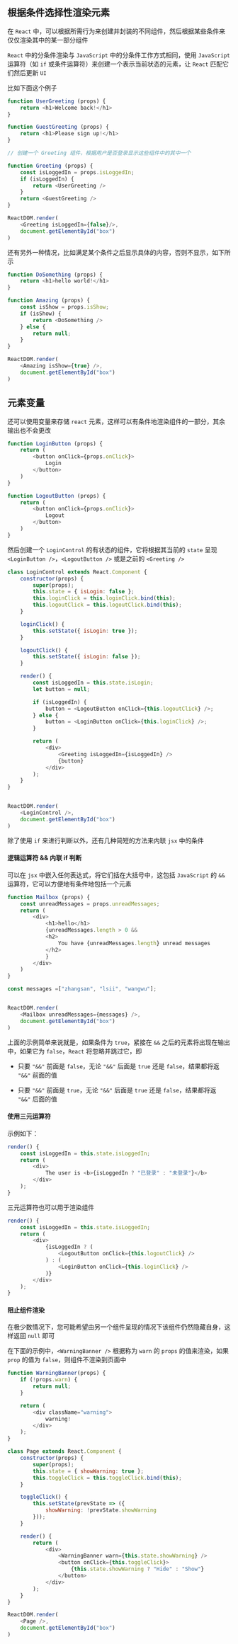 ## 根据条件选择性渲染元素

在 `React` 中，可以根据所需行为来创建并封装的不同组件，然后根据某些条件来仅仅渲染其中的某一部分组件

`React` 中的分条件渲染与 `JavaScript` 中的分条件工作方式相同，使用 `JavaScript` 运算符（如 `if` 或条件运算符）来创建一个表示当前状态的元素，让 `React` 匹配它们然后更新 `UI`

比如下面这个例子

```js
function UserGreeting (props) {
    return <h1>Welcome back!</h1>
}

function GuestGreeting (props) {
    return <h1>Please sign up!</h1>
}

// 创建一个 Greeting 组件，根据用户是否登录显示这些组件中的其中一个

function Greeting (props) {
    const isLoggedIn = props.isLoggedIn;
    if (isLoggedIn) {
        return <UserGreeting />
    }
    return <GuestGreeting />
}

ReactDOM.render(
    <Greeting isLoggedIn={false}/>,
    document.getElementById("box")
)
```

还有另外一种情况，比如满足某个条件之后显示具体的内容，否则不显示，如下所示

```js
function DoSomething (props) {
    return <h1>hello world!</h1>
}

function Amazing (props) {
    const isShow = props.isShow;
    if (isShow) {
        return <DoSomething />
    } else {
        return null;
    }
}

ReactDOM.render(
    <Amazing isShow={true} />,
    document.getElementById("box")
)
```


## 元素变量

还可以使用变量来存储 `react` 元素，这样可以有条件地渲染组件的一部分，其余输出也不会更改

```js
function LoginButton (props) {
    return (
        <button onClick={props.onClick}>
            Login
        </button>
    )
}

function LogoutButton (props) {
    return (
        <button onClick={props.onClick}>
            Logout
        </button>
    )
}
```

然后创建一个 `LoginControl` 的有状态的组件，它将根据其当前的 `state` 呈现 `<LoginButton />`，`<LogoutButton />` 或是之前的 `<Greeting />`

```js
class LoginControl extends React.Component {
    constructor(props) {
        super(props);
        this.state = { isLogin: false };
        this.loginClick = this.loginClick.bind(this);
        this.logoutClick = this.logoutClick.bind(this);
    }

    loginClick() {
        this.setState({ isLogin: true });
    }

    logoutClick() {
        this.setState({ isLogin: false });
    }

    render() {
        const isLoggedIn = this.state.isLogin;
        let button = null;

        if (isLoggedIn) {
            button = <LogoutButton onClick={this.logoutClick} />;
        } else {
            button = <LoginButton onClick={this.loginClick} />;
        }

        return (
            <div>
                <Greeting isLoggedIn={isLoggedIn} />
                {button}
            </div>
        );
    }
}


ReactDOM.render(
    <LoginControl />,
    document.getElementById("box")
)
```

除了使用 `if` 来进行判断以外，还有几种简短的方法来内联 `jsx` 中的条件

#### 逻辑运算符 && 内联 if 判断

可以在 `jsx` 中嵌入任何表达式，将它们括在大括号中，这包括 `JavaScript` 的 `&&` 运算符，它可以方便地有条件地包括一个元素

```js
function Mailbox (props) {
    const unreadMessages = props.unreadMessages;
    return (
        <div>
            <h1>hello</h1>
            {unreadMessages.length > 0 && 
            <h2>
                You have {unreadMessages.length} unread messages
            </h2>
            }
        </div>
    )
}

const messages =["zhangsan", "lsii", "wangwu"];


ReactDOM.render(
    <Mailbox unreadMessages={messages} />,
    document.getElementById("box")
)
```

上面的示例简单来说就是，如果条件为 `true`，紧接在 `&&` 之后的元素将出现在输出中，如果它为 `false`，`React` 将忽略并跳过它，即

* 只要 `"&&"` 前面是 `false`，无论 `"&&"` 后面是 `true` 还是 `false`，结果都将返 `"&&"` 前面的值

* 只要 `"&&"` 前面是 `true`，无论 `"&&"` 后面是 `true` 还是 `false`，结果都将返 `"&&"` 后面的值


#### 使用三元运算符

示例如下：

```js
render() {
    const isLoggedIn = this.state.isLoggedIn;
    return (
        <div>
            The user is <b>{isLoggedIn ? "已登录" : "未登录"}</b>
        </div>
    );
}
```

三元运算符也可以用于渲染组件

```js
render() {
    const isLoggedIn = this.state.isLoggedIn;
    return (
        <div>
            {isLoggedIn ? (
                <LogoutButton onClick={this.logoutClick} />
            ) : (
                <LoginButton onClick={this.loginClick} />
            )}
        </div>
    );
}
```

#### 阻止组件渲染

在极少数情况下，您可能希望由另一个组件呈现的情况下该组件仍然隐藏自身，这样返回 `null` 即可

在下面的示例中，`<WarningBanner />` 根据称为 `warn` 的 `props` 的值来渲染，如果 `prop` 的值为 `false`，则组件不渲染到页面中

```js
function WarningBanner(props) {
    if (!props.warn) {
        return null;
    }

    return (
        <div className="warning">
            warning!
        </div>
    );
}

class Page extends React.Component {
    constructor(props) {
        super(props);
        this.state = { showWarning: true };
        this.toggleClick = this.toggleClick.bind(this);
    }

    toggleClick() {
        this.setState(prevState => ({
            showWarning: !prevState.showWarning
        }));
    }

    render() {
        return (
            <div>
                <WarningBanner warn={this.state.showWarning} />
                <button onClick={this.toggleClick}>
                    {this.state.showWarning ? "Hide" : "Show"}
                </button>
            </div>
        );
    }
}

ReactDOM.render(
    <Page />,
    document.getElementById("box")
)
```

